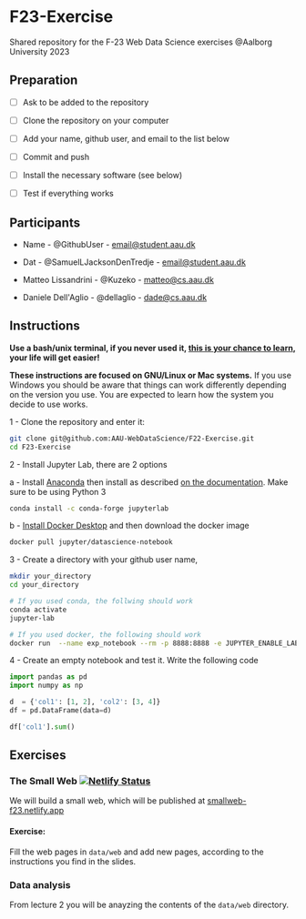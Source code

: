 # F23-Exercise

Shared repository for the F-23 Web Data Science exercises @Aalborg University 2023




## Preparation

- [ ] Ask to be added to the repository
- [ ] Clone the repository on your computer
- [ ] Add your name, github user, and email to the list below
- [ ] Commit and push
- [ ] Install the necessary software (see below)
- [ ] Test if everything works


## Participants


- Name - @GithubUser - <email@student.aau.dk>

- Dat - @SamuelLJacksonDenTredje - <email@student.aau.dk>
- Matteo Lissandrini - @Kuzeko - <matteo@cs.aau.dk>
- Daniele Dell'Aglio - @dellaglio - <dade@cs.aau.dk>




## Instructions


**Use a bash/unix terminal, if you never used it, [this is your chance to learn](https://fileadmin.cs.lth.se/cs/education/edaf05/terminal.pdf), your life will get easier!**

**These instructions are focused on GNU/Linux or Mac systems.** 
If you use Windows you should be aware that things can work differently depending on the version you use.
You are expected to learn how the system you decide to use works.


1 - Clone the repository and enter it:

 ```bash
 git clone git@github.com:AAU-WebDataScience/F22-Exercise.git
 cd F23-Exercise
 ```

2 - Install Jupyter Lab, there are 2 options

  a - Install [Anaconda](https://docs.conda.io/projects/conda/en/latest/user-guide/install/) then install as described [on the documentation](https://jupyterlab.readthedocs.io/en/stable/getting_started/installation.html). Make sure to be using Python 3

   ```bash
   conda install -c conda-forge jupyterlab
   ```

  b - [Install Docker Desktop](https://docs.docker.com/engine/install/#desktop) and then download the docker image

   ```bash
   docker pull jupyter/datascience-notebook
   ```

3 - Create a directory with your github user name, 

  ```bash
  mkdir your_directory
  cd your_directory

  # If you used conda, the follwing should work
  conda activate
  jupyter-lab

  # If you used docker, the following should work
  docker run  --name exp_notebook --rm -p 8888:8888 -e JUPYTER_ENABLE_LAB=yes -v "$PWD":/home/jovyan jupyter/datascience-notebook
  ```


4 - Create an empty notebook and test it. Write the following code

  ```python
  import pandas as pd
  import numpy as np

  d  = {'col1': [1, 2], 'col2': [3, 4]}
  df = pd.DataFrame(data=d)

  df['col1'].sum()
  ```



## Exercises


### The Small Web  [![Netlify Status](https://api.netlify.com/api/v1/badges/3678f789-19c3-4f08-9d36-c2ed4fdb1e0e/deploy-status)](https://app.netlify.com/sites/smallweb-f23/deploys)
We will build a small web, which will be published at [smallweb-f23.netlify.app](https://smallweb-f23.netlify.app/)

#### Exercise:
Fill the web pages in `data/web` and add new pages, according to the instructions you find in the slides.

### Data analysis
From lecture 2 you will be anayzing the contents of the `data/web`  directory.



